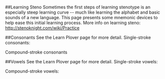 ##Learning Steno
Sometimes the first steps of learning stenotype is an especially steep learning curve -- much like learning the alphabet and basic sounds of a new language. This page presents some mnemonic devices to help ease this initial learning process.
More info on learning steno: http://stenoknight.com/wiki/Practice

##Consonants
See the Learn Plover page for more detail.
Single-stroke consonants:

Compound-stroke consonants

##Vowels
See the Learn Plover page for more detail.
Single-stroke vowels:

Compound-stroke vowels:
